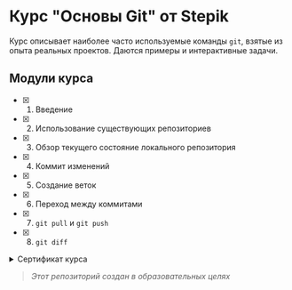 # Курс "Основы Git" от Stepik

Курс описывает наиболее часто используемые команды `git`, взятые из опыта реальных проектов. Даются примеры и интерактивные задачи.

## Модули курса

- [x] 1. Введение
- [x] 2. Использование существующих репозиториев
- [x] 3. Обзор текущего состояние локального репозитория
- [x] 4. Коммит изменений
- [x] 5. Создание веток
- [x] 6. Переход между коммитами
- [x] 7. `git pull` и `git push`
- [x] 8. `git diff`

<details>
<summary>Сертификат курса</summary>

[_Сертификат – Основы Git – Stepik_](https://stepik.org/cert/306627)

![Сертификат](https://stepik.org/certificate/5a33d8b6ce2bb23d6d58b0d1101096ca88156e61.png)

</details>

> _Этот репозиторий создан в образовательных целях_
